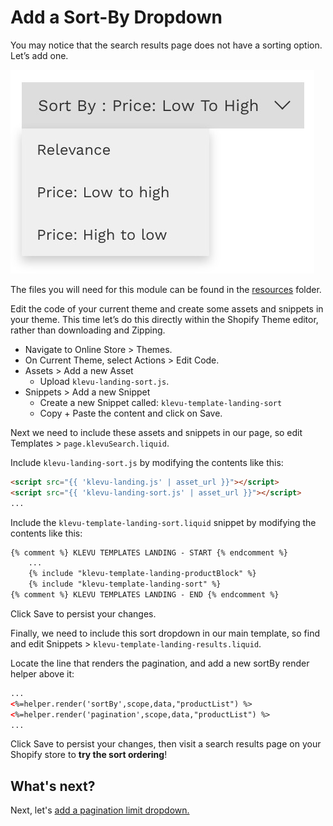 # Add a Sort-By Dropdown

You may notice that the search results page does not have a sorting option. Let’s add one.

![Sort-By Dropdown](/tutorial/shopify/sort/images/sort-by-dropdown.jpg)

The files you will need for this module can be found in the
[resources](/tutorial/shopify/sort/resources) folder.

Edit the code of your current theme and create some assets and snippets in your theme.
This time let’s do this directly within the Shopify Theme editor, rather than downloading and Zipping.

- Navigate to Online Store > Themes.
- On Current Theme, select Actions > Edit Code.
- Assets > Add a new Asset
    - Upload `klevu-landing-sort.js`.
- Snippets > Add a new Snippet
    - Create a new Snippet called: `klevu-template-landing-sort`
    - Copy + Paste the content and click on Save.

Next we need to include these assets and snippets in our page,
so edit Templates > `page.klevuSearch.liquid`.

Include `klevu-landing-sort.js` by modifying the contents like this:

```html
<script src="{{ 'klevu-landing.js' | asset_url }}"></script>
<script src="{{ 'klevu-landing-sort.js' | asset_url }}"></script>
...

```

Include the `klevu-template-landing-sort.liquid` snippet by modifying the contents like this:

```html
{% comment %} KLEVU TEMPLATES LANDING - START {% endcomment %}
    ...
    {% include "klevu-template-landing-productBlock" %}
    {% include "klevu-template-landing-sort" %}
{% comment %} KLEVU TEMPLATES LANDING - END {% endcomment %}
```

Click Save to persist your changes.

Finally, we need to include this sort dropdown in our main template,
so find and edit Snippets > `klevu-template-landing-results.liquid`.

Locate the line that renders the pagination, and add a new sortBy render helper above it:

```html
...
<%=helper.render('sortBy',scope,data,"productList") %>
<%=helper.render('pagination',scope,data,"productList") %>
...
```

Click Save to persist your changes,
then visit a search results page on your Shopify store to **try the sort ordering**!

## What's next?

Next, let's [add a pagination limit dropdown.](/tutorial/shopify/limit)
